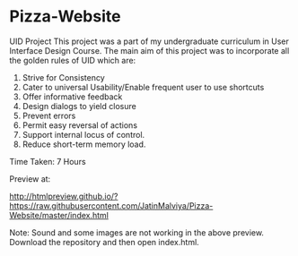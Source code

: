 Pizza-Website
=============

UID Project
This project was a part of my undergraduate curriculum in User Interface Design Course. The main aim of this project was to incorporate all the golden rules of UID which are:

1. Strive for Consistency
2. Cater to universal Usability/Enable frequent user to use shortcuts
3. Offer informative feedback
4. Design dialogs to yield closure
5. Prevent errors
6. Permit easy reversal of actions
7. Support internal locus of control.
8. Reduce short-term memory load.

Time Taken: 7 Hours

Preview at:

http://htmlpreview.github.io/?https://raw.githubusercontent.com/JatinMalviya/Pizza-Website/master/index.html

Note: Sound and some images are not working in the above preview. Download the repository and then open index.html. 
